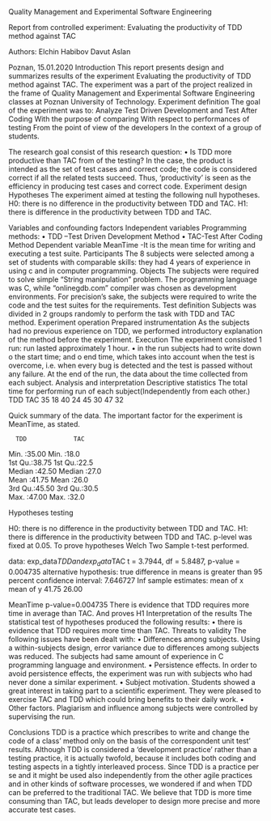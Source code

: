 
Quality Management and Experimental 
Software Engineering






Report from controlled experiment: 
Evaluating the productivity of TDD method against TAC




Authors:
Elchin Habibov
Davut Aslan











Poznan, 15.01.2020
Introduction
This report presents design and summarizes results of the experiment Evaluating the productivity of TDD method against TAC. The experiment was a part of the project realized in the frame of Quality Management and Experimental Software Engineering classes at Poznan University of Technology.
Experiment definition
The goal of the experiment was to:
Analyze Test Driven Development and Test After Coding
With the purpose of comparing
With respect to performances of testing
From the point of view of the developers
In the context of a group of students.

The research goal consist of this research question:
 	• Is TDD more productive than TAC from 
 	of the testing? In the case, the product is intended
as the set of test cases and correct code; the code is
considered correct if all the related tests succeed. Thus,
‘productivity’ is seen as the efficiency in producing test
cases and correct code.
Experiment design
Hypotheses 
The experiment aimed at testing the following null hypotheses.
H0: there is no difference in the productivity between TDD and
TAC.
H1: there is  difference in the productivity between TDD and
TAC.

Variables and confounding factors
Independent variables
Programming methods:
•	TDD –Test Driven Development Method
•	TAC-Test After Coding Method
Dependent variable
MeanTime -It is the mean time for writing and executing a test suite. 
Participants
The 8 subjects were selected among a set of students with comparable skills: they had 4 years of experience in using c and in computer programming.
Objects 
The subjects were required to solve simple “String manipulation” problem. The programming language was C, while “onlinegdb.com” compiler  was chosen as development environments. For precision’s sake, the subjects were required to write the code and the test suites for the requirements.
Test definition
Subjects was divided in 2 groups randomly to perform the task with TDD and TAC method.
Experiment operation
Prepared instrumentation
As the subjects had no previous experience on TDD, we performed introductory  explanation of the method before the experiment.
Execution
The experiment consisted 1 run: run lasted approximately 1 hour. 
• in the run subjects had to write down
o the start time; and
o end time, which takes into account when the test is
overcome, i.e. when every bug is detected and the test is
passed without any failure.
At the end of the run, the data about the time collected from each subject.
Analysis and interpretation
Descriptive statistics
The total time for performing run of each subject(Independently from each other.)
TDD	TAC
35	18
40	24
45	30
47	32

Quick summary of the data. The important factor for the experiment is MeanTime, as stated.

      TDD             TAC      
 Min.   :35.00   Min.   :18.0  
 1st Qu.:38.75   1st Qu.:22.5  
 Median :42.50   Median :27.0  
 Mean   :41.75   Mean   :26.0  
 3rd Qu.:45.50   3rd Qu.:30.5  
 Max.   :47.00   Max.   :32.0 

Hypotheses testing

H0: there is no difference in the productivity between TDD and
TAC.
H1: there is  difference in the productivity between TDD and
TAC.
p-level was fixed at 0.05.
To prove hypotheses Welch Two Sample t-test performed.

data:  exp_data$TDD and exp_data$TAC
t = 3.7944, df = 5.8487, p-value = 0.004735
alternative hypothesis: true difference in means is greater than 95 percent confidence interval:
 7.646727      Inf
sample estimates:
mean of x mean of y 
    41.75     26.00 

MeanTime p-value=0.004735 There is evidence that TDD requires more time in average than TAC. And proves H1
Interpretation of the results
The statistical test of hypotheses produced the following results: 
• there is evidence that TDD requires more time than TAC.
Threats to validity
The following issues have been dealt with:
• Differences among subjects. Using a within-subjects
design, error variance due to differences among subjects
was reduced. The subjects had same amount of experience in C
programming language and environment.
• Persistence effects. In order to avoid persistence effects,
the experiment was run with subjects who had never
done a similar experiment.
• Subject motivation. Students showed a great interest
in taking part to a scientific experiment. They were
pleased to exercise TAC and TDD which could
bring benefits to their daily work.
• Other factors. Plagiarism and influence among subjects
were controlled by supervising the run.


Conclusions
TDD is a practice which prescribes to write and change the code
of a class’ method only on the basis of the correspondent unit test’
results.
Although TDD is considered a ‘development practice’ rather than
a testing practice, it is actually twofold, because it includes both
coding and testing aspects in a tightly interleaved process. Since
TDD is a practice per se and it might be used also independently
from the other agile practices and in other kinds of software
processes, we wondered if and when TDD can be preferred to the
traditional TAC.
We believe that TDD is more time consuming than TAC, but
leads developer to design more precise and more accurate test cases.

